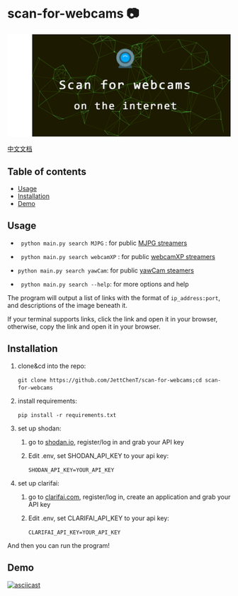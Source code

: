 # scan-for-webcams :camera:

![scan-for-webcamBanner](./.github/scan-for-webcamBanner.png)

[中文文档](/zh/README.md)

## Table of contents

- [Usage](#Usage)
- [Installation](#Installation)
- [Demo](#Demo)

## Usage

* ` python main.py search MJPG` : for public [MJPG streamers](https://github.com/jacksonliam/mjpg-streamer)

* ` python main.py search webcamXP` : for public [webcamXP streamers](http://www.webcamxp.com/)

* `python main.py search yawCam`: for public [yawCam steamers](https://www.yawcam.com/)

* ` python main.py search --help`: for more options and help

The program will output a list of links with the format of `ip_address:port`, and descriptions of the image beneath it.

If your terminal supports links, click the link and open it in your browser, otherwise, copy the link and open it in your browser.

## Installation

1. clone&cd into the repo:

   ` git clone https://github.com/JettChenT/scan-for-webcams;cd scan-for-webcams `

2. install requirements:

   `pip install -r requirements.txt`

3. set up shodan:

   1. go to [shodan.io](https://shodan.io), register/log in and grab your API key

   2. Edit .env, set SHODAN_API_KEY to your api key:

      ` SHODAN_API_KEY=YOUR_API_KEY `
4. set up clarifai:
   1. go to [clarifai.com](https://clarifai.com), register/log in, create an application and grab your API key
   2. Edit .env, set CLARIFAI_API_KEY to your api key:
     
       ` CLARIFAI_API_KEY=YOUR_API_KEY `

And then you can run the program!

## Demo

[![asciicast](https://asciinema.org/a/366018.svg)](https://asciinema.org/a/366018)

